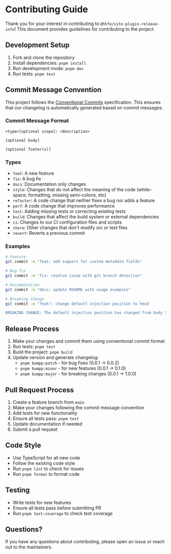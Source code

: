 # Contributing Guide

Thank you for your interest in contributing to `@hhfe/vite-plugin-release-info`! This document provides guidelines for contributing to the project.

## Development Setup

1. Fork and clone the repository
2. Install dependencies: `pnpm install`
3. Run development mode: `pnpm dev`
4. Run tests: `pnpm test`

## Commit Message Convention

This project follows the [Conventional Commits](https://www.conventionalcommits.org/) specification. This ensures that our changelog is automatically generated based on commit messages.

### Commit Message Format

```
<type>[optional scope]: <description>

[optional body]

[optional footer(s)]
```

### Types

- `feat`: A new feature
- `fix`: A bug fix
- `docs`: Documentation only changes
- `style`: Changes that do not affect the meaning of the code (white-space, formatting, missing semi-colons, etc)
- `refactor`: A code change that neither fixes a bug nor adds a feature
- `perf`: A code change that improves performance
- `test`: Adding missing tests or correcting existing tests
- `build`: Changes that affect the build system or external dependencies
- `ci`: Changes to our CI configuration files and scripts
- `chore`: Other changes that don't modify src or test files
- `revert`: Reverts a previous commit

### Examples

```bash
# Feature
git commit -m "feat: add support for custom metadata fields"

# Bug fix
git commit -m "fix: resolve issue with git branch detection"

# Documentation
git commit -m "docs: update README with usage examples"

# Breaking change
git commit -m "feat!: change default injection position to head

BREAKING CHANGE: The default injection position has changed from body to head"
```

## Release Process

1. Make your changes and commit them using conventional commit format
2. Run tests: `pnpm test`
3. Build the project: `pnpm build`
4. Update version and generate changelog:
   - `pnpm bumpp:patch` - for bug fixes (0.0.1 → 0.0.2)
   - `pnpm bumpp:minor` - for new features (0.0.1 → 0.1.0)
   - `pnpm bumpp:major` - for breaking changes (0.0.1 → 1.0.0)

## Pull Request Process

1. Create a feature branch from `main`
2. Make your changes following the commit message convention
3. Add tests for new functionality
4. Ensure all tests pass: `pnpm test`
5. Update documentation if needed
6. Submit a pull request

## Code Style

- Use TypeScript for all new code
- Follow the existing code style
- Run `pnpm lint` to check for issues
- Run `pnpm format` to format code

## Testing

- Write tests for new features
- Ensure all tests pass before submitting PR
- Run `pnpm test:coverage` to check test coverage

## Questions?

If you have any questions about contributing, please open an issue or reach out to the maintainers.
